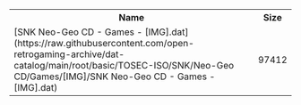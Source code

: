 <table>
<tr><th>Name</th><th>Size</th></tr>
<tr><td>
[SNK Neo-Geo CD - Games - [IMG].dat](https://raw.githubusercontent.com/open-retrogaming-archive/dat-catalog/main/root/basic/TOSEC-ISO/SNK/Neo-Geo CD/Games/[IMG]/SNK Neo-Geo CD - Games - [IMG].dat)
</td><td>97412</td></tr>
</table>
